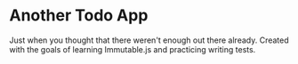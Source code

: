 # Another Todo App

Just when you thought that there weren't enough out there already. Created with the goals of learning Immutable.js and practicing writing tests.
